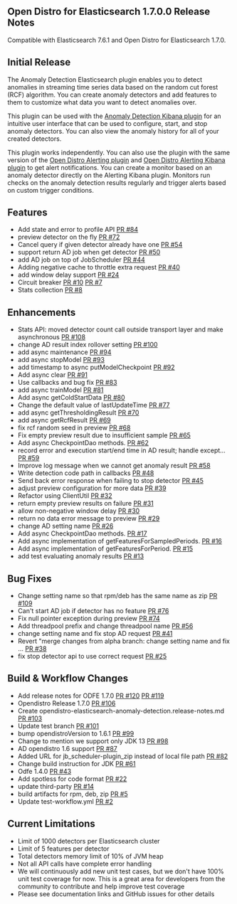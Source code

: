 ## Open Distro for Elasticsearch 1.7.0.0 Release Notes
Compatible with Elasticsearch 7.6.1 and Open Distro for Elasticsearch 1.7.0.

## Initial Release
The Anomaly Detection Elasticsearch plugin enables you to detect anomalies in streaming time series data based on the random cut forest (RCF) algorithm.
You can create anomaly detectors and add features to them to customize what data you want to detect anomalies over.

This plugin can be used with the [Anomaly Detection Kibana plugin](https://github.com/opendistro-for-elasticsearch/anomaly-detection-kibana-plugin) for an intuitive user interface that can be used to configure, start, and stop anomaly detectors. You can also view the anomaly history for all of your created detectors. 

This plugin works independently. You can also use the plugin with the same version of the [Open Distro Alerting plugin](https://github.com/opendistro-for-elasticsearch/alerting) and [Open Distro Alerting Kibana plugin](https://github.com/opendistro-for-elasticsearch/alerting-kibana-plugin) to get alert notifications. You can create a monitor based on an anomaly detector directly on the Alerting Kibana plugin. Monitors run checks on the anomaly detection results regularly and trigger alerts based on custom trigger conditions.

## Features
* Add state and error to profile API [PR #84](https://github.com/opendistro-for-elasticsearch/anomaly-detection/pull/84)
* preview detector on the fly [PR #72](https://github.com/opendistro-for-elasticsearch/anomaly-detection/pull/72)
* Cancel query if given detector already have one [PR #54](https://github.com/opendistro-for-elasticsearch/anomaly-detection/pull/54)
* support return AD job when get detector [PR #50](https://github.com/opendistro-for-elasticsearch/anomaly-detection/pull/50)
* add AD job on top of JobScheduler [PR #44](https://github.com/opendistro-for-elasticsearch/anomaly-detection/pull/44)
* Adding negative cache to throttle extra request [PR #40](https://github.com/opendistro-for-elasticsearch/anomaly-detection/pull/40)
* add window delay support [PR #24](https://github.com/opendistro-for-elasticsearch/anomaly-detection/pull/24)
* Circuit breaker [PR #10](https://github.com/opendistro-for-elasticsearch/anomaly-detection/pull/10) [PR #7](https://github.com/opendistro-for-elasticsearch/anomaly-detection/pull/7)
* Stats collection [PR #8](https://github.com/opendistro-for-elasticsearch/anomaly-detection/pull/8)

## Enhancements
* Stats API: moved detector count call outside transport layer and make asynchronous [PR #108](https://github.com/opendistro-for-elasticsearch/anomaly-detection/pull/108)
* change AD result index rollover setting [PR #100](https://github.com/opendistro-for-elasticsearch/anomaly-detection/pull/100)
* add async maintenance [PR #94](https://github.com/opendistro-for-elasticsearch/anomaly-detection/pull/94)
* add async stopModel [PR #93](https://github.com/opendistro-for-elasticsearch/anomaly-detection/pull/93)
* add timestamp to async putModelCheckpoint [PR #92](https://github.com/opendistro-for-elasticsearch/anomaly-detection/pull/92)
* Add async clear [PR #91](https://github.com/opendistro-for-elasticsearch/anomaly-detection/pull/91)
* Use callbacks and bug fix [PR #83](https://github.com/opendistro-for-elasticsearch/anomaly-detection/pull/83)
* add async trainModel [PR #81](https://github.com/opendistro-for-elasticsearch/anomaly-detection/pull/81)
* Add async getColdStartData [PR #80](https://github.com/opendistro-for-elasticsearch/anomaly-detection/pull/80)
* Change the default value of lastUpdateTime [PR #77](https://github.com/opendistro-for-elasticsearch/anomaly-detection/pull/77)
* add async getThresholdingResult [PR #70](https://github.com/opendistro-for-elasticsearch/anomaly-detection/pull/70)
* add async getRcfResult [PR #69](https://github.com/opendistro-for-elasticsearch/anomaly-detection/pull/69)
* fix rcf random seed in preview [PR #68](https://github.com/opendistro-for-elasticsearch/anomaly-detection/pull/68)
* Fix empty preview result due to insufficient sample [PR #65](https://github.com/opendistro-for-elasticsearch/anomaly-detection/pull/65)
* Add async CheckpointDao methods. [PR #62](https://github.com/opendistro-for-elasticsearch/anomaly-detection/pull/62)
* record error and execution start/end time in AD result; handle except… [PR #59](https://github.com/opendistro-for-elasticsearch/anomaly-detection/pull/59)
* Improve log message when we cannot get anomaly result [PR #58](https://github.com/opendistro-for-elasticsearch/anomaly-detection/pull/58)
* Write detection code path in callbacks [PR #48](https://github.com/opendistro-for-elasticsearch/anomaly-detection/pull/48)
* Send back error response when failing to stop detector [PR #45](https://github.com/opendistro-for-elasticsearch/anomaly-detection/pull/45)
* adjust preview configuration for more data [PR #39](https://github.com/opendistro-for-elasticsearch/anomaly-detection/pull/39)
* Refactor using ClientUtil [PR #32](https://github.com/opendistro-for-elasticsearch/anomaly-detection/pull/32)
* return empty preview results on failure [PR #31](https://github.com/opendistro-for-elasticsearch/anomaly-detection/pull/31)
* allow non-negative window delay [PR #30](https://github.com/opendistro-for-elasticsearch/anomaly-detection/pull/30)
* return no data error message to preview [PR #29](https://github.com/opendistro-for-elasticsearch/anomaly-detection/pull/29)
* change AD setting name [PR #26](https://github.com/opendistro-for-elasticsearch/anomaly-detection/pull/26)
* Add async CheckpointDao methods. [PR #17](https://github.com/opendistro-for-elasticsearch/anomaly-detection/pull/17)
* Add async implementation of getFeaturesForSampledPeriods. [PR #16](https://github.com/opendistro-for-elasticsearch/anomaly-detection/pull/16)
* Add async implementation of getFeaturesForPeriod. [PR #15](https://github.com/opendistro-for-elasticsearch/anomaly-detection/pull/15)
* add test evaluating anomaly results [PR #13](https://github.com/opendistro-for-elasticsearch/anomaly-detection/pull/13)

## Bug Fixes
* Change setting name so that rpm/deb has the same name as zip [PR #109](https://github.com/opendistro-for-elasticsearch/anomaly-detection/pull/109)
* Can't start AD job if detector has no feature [PR #76](https://github.com/opendistro-for-elasticsearch/anomaly-detection/pull/76)
* Fix null pointer exception during preview [PR #74](https://github.com/opendistro-for-elasticsearch/anomaly-detection/pull/74)
* Add threadpool prefix and change threadpool name [PR #56](https://github.com/opendistro-for-elasticsearch/anomaly-detection/pull/56)
* change setting name and fix stop AD request [PR #41](https://github.com/opendistro-for-elasticsearch/anomaly-detection/pull/41)
* Revert "merge changes from alpha branch: change setting name and fix … [PR #38](https://github.com/opendistro-for-elasticsearch/anomaly-detection/pull/38)
* fix stop detector api to use correct request [PR #25](https://github.com/opendistro-for-elasticsearch/anomaly-detection/pull/25)

## Build & Workflow Changes
* Add release notes for ODFE 1.7.0 [PR #120](https://github.com/opendistro-for-elasticsearch/anomaly-detection/pull/120) [PR #119](https://github.com/opendistro-for-elasticsearch/anomaly-detection/pull/119)
* Opendistro Release 1.7.0 [PR #106](https://github.com/opendistro-for-elasticsearch/anomaly-detection/pull/106)
* Create opendistro-elasticsearch-anomaly-detection.release-notes.md [PR #103](https://github.com/opendistro-for-elasticsearch/anomaly-detection/pull/103)
* Update test branch [PR #101](https://github.com/opendistro-for-elasticsearch/anomaly-detection/pull/101)
* bump opendistroVersion to 1.6.1 [PR #99](https://github.com/opendistro-for-elasticsearch/anomaly-detection/pull/99)
* Change to mention we support only JDK 13 [PR #98](https://github.com/opendistro-for-elasticsearch/anomaly-detection/pull/98)
* AD opendistro 1.6 support [PR #87](https://github.com/opendistro-for-elasticsearch/anomaly-detection/pull/87)
* Added URL for jb_scheduler-plugin_zip instead of local file path [PR #82](https://github.com/opendistro-for-elasticsearch/anomaly-detection/pull/82)
* Change build instruction for JDK [PR #61](https://github.com/opendistro-for-elasticsearch/anomaly-detection/pull/61)
* Odfe 1.4.0 [PR #43](https://github.com/opendistro-for-elasticsearch/anomaly-detection/pull/43)
* Add spotless for code format [PR #22](https://github.com/opendistro-for-elasticsearch/anomaly-detection/pull/22)
* update third-party [PR #14](https://github.com/opendistro-for-elasticsearch/anomaly-detection/pull/14)
* build artifacts for rpm, deb, zip [PR #5](https://github.com/opendistro-for-elasticsearch/anomaly-detection/pull/5)
* Update test-workflow.yml [PR #2](https://github.com/opendistro-for-elasticsearch/anomaly-detection/pull/2)

## Current Limitations
- Limit of 1000 detectors per Elasticsearch cluster
- Limit of 5 features per detector
- Total detectors memory limit of 10% of JVM heap
- Not all API calls have complete error handling
- We will continuously add new unit test cases, but we don't have 100% unit test coverage for now. This is a great area for developers from the community to contribute and help improve test coverage
- Please see documentation links and GitHub issues for other details